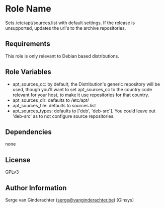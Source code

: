 Role Name
========

Sets /etc/apt/sources.list with default settings.
If the release is unsupported, updates the url's to the archive repositories.

Requirements
------------

This role is only relevant to Debian based distributions.


Role Variables
--------------

- apt_sources_cc: by default, the Distribution's generic repository will be used, though you'll
want to set apt_sources_cc to the country code relevant for your host, to make
it use repositories for that country.
- apt_sources_dir: defaults to /etc/apt/
- apt_sources_file: defaults to sources.list
- apt_sources_types: defaults to ['deb', 'deb-src']. You could leave out
  'deb-src' as to not configure source repositories.

Dependencies
------------

none

License
-------

GPLv3

Author Information
------------------

Serge van Ginderachter (serge@vanginderachter.be) [Ginsys]

